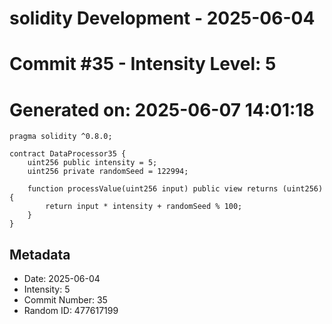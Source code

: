 ﻿# solidity Development - 2025-06-04
# Commit #35 - Intensity Level: 5
# Generated on: 2025-06-07 14:01:18
```solidity
pragma solidity ^0.8.0;

contract DataProcessor35 {
    uint256 public intensity = 5;
    uint256 private randomSeed = 122994;

    function processValue(uint256 input) public view returns (uint256) {
        return input * intensity + randomSeed % 100;
    }
}
```
## Metadata
- Date: 2025-06-04
- Intensity: 5
- Commit Number: 35
- Random ID: 477617199
